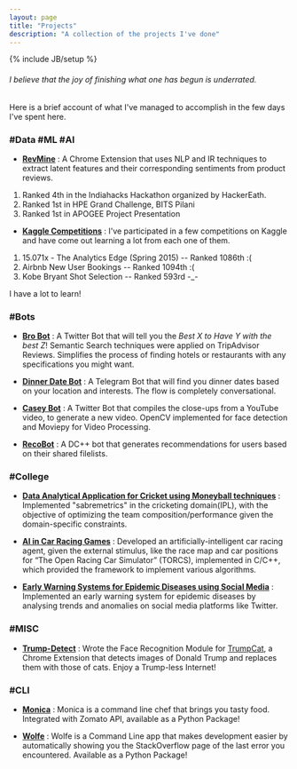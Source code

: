 ```yaml
---
layout: page
title: "Projects"
description: "A collection of the projects I've done"
---
```

{% include JB/setup %}

###### I believe that the joy of *finishing what one has begun* is underrated.

Here is a brief account of what I've managed to accomplish in the few days I've spent here.

### #Data #ML #AI

- [**RevMine**](https://bit.ly/revmine) : A Chrome Extension that uses NLP and IR techniques to extract latent features and their corresponding sentiments from product reviews.   
 1. Ranked 4th in the Indiahacks Hackathon organized by HackerEath.
 2. Ranked 1st in HPE Grand Challenge, BITS Pilani
 3. Ranked 1st in APOGEE Project Presentation

- [**Kaggle Competitions**](https://www.kaggle.com/shubh24/) : I've participated in a few competitions on Kaggle and have come out learning a lot from each one of them. 
 1. 15.071x - The Analytics Edge (Spring 2015) -- Ranked 1086th :(
 2. Airbnb New User Bookings -- Ranked 1094th :(
 3. Kobe Bryant Shot Selection -- Ranked 593rd -_-

I have a lot to learn!

### #Bots

- [**Bro Bot**](https://twitter.com/search?q=%23AskBro) : A Twitter Bot that will tell you the *Best X to Have Y with the best Z*! Semantic Search techniques were applied on TripAdvisor Reviews. Simplifies the process of finding hotels or restaurants with any specifications you might want.

- [**Dinner Date Bot**](https://telegram.me/dinnerdatebot) : A Telegram Bot that will find you dinner dates based on your location and interests. The flow is completely conversational.

- [**Casey Bot**](https://twitter.com/search?q=%23CaseyBot) : A Twitter Bot that compiles the close-ups from a YouTube video, to generate a new video. OpenCV implemented for face detection and Moviepy for Video Processing.

- [**RecoBot**](https://github.com/h4ck3rk3y/recobot) : A DC++ bot that generates recommendations for users based on their shared filelists. 


### #College

- [**Data Analytical Application for Cricket using Moneyball techniques**](https://arxiv.org/submit/1479866/view) : Implemented "sabremetrics" in the cricketing domain(IPL), with the objective of optimizing the team composition/performance given the domain-specific constraints.

- [**AI in Car Racing Games**](https://drive.google.com/open?id=1ZvGmaxpjYXiGTqSFGTuGkpussPrq8sG6Q40uqFbtb78) : Developed an artificially-intelligent car racing agent, given the external stimulus, like the race map and car positions for “The Open Racing Car Simulator” (TORCS), implemented in C/C++, which provided the framework to implement various algorithms.

- [**Early Warning Systems for Epidemic Diseases using Social Media**](https://docs.google.com/document/d/1smK4jNKFrIHiifp0va9QpXRqzWK862HRY2ZKvjKlmOw/edit?usp=sharing) : Implemented an early warning system for epidemic diseases by analysing trends and anomalies on social media platforms like Twitter.

### #MISC

- [**Trump-Detect**](https://github.com/shubh24/Trump-Detect) : Wrote the Face Recognition Module for [TrumpCat](https://chrome.google.com/webstore/detail/trumpcat/), a Chrome Extension that detects images of Donald Trump and replaces them with those of cats. Enjoy a Trump-less Internet!

### #CLI

- [**Monica**](https://github.com/Zephrys/monica/) : Monica is a command line chef that brings you tasty food. Integrated with Zomato API, available as a Python Package!

- [**Wolfe**](https://github.com/h4ck3rk3y/wolfe) : Wolfe is a Command Line app that makes development easier by automatically showing you the StackOverflow page of the last error you encountered. Available as a Python Package!
